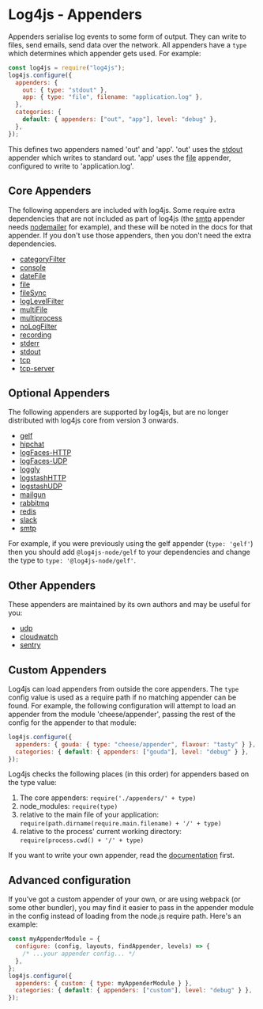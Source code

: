 # Log4js - Appenders

Appenders serialise log events to some form of output. They can write to files, send emails, send data over the network. All appenders have a `type` which determines which appender gets used. For example:

```javascript
const log4js = require("log4js");
log4js.configure({
  appenders: {
    out: { type: "stdout" },
    app: { type: "file", filename: "application.log" },
  },
  categories: {
    default: { appenders: ["out", "app"], level: "debug" },
  },
});
```

This defines two appenders named 'out' and 'app'. 'out' uses the [stdout](stdout.md) appender which writes to standard out. 'app' uses the [file](file.md) appender, configured to write to 'application.log'.

## Core Appenders

The following appenders are included with log4js. Some require extra dependencies that are not included as part of log4js (the [smtp](https://github.com/log4js-node/smtp) appender needs [nodemailer](https://www.npmjs.com/package/nodemailer) for example), and these will be noted in the docs for that appender. If you don't use those appenders, then you don't need the extra dependencies.

- [categoryFilter](categoryFilter.md)
- [console](console.md)
- [dateFile](dateFile.md)
- [file](file.md)
- [fileSync](fileSync.md)
- [logLevelFilter](logLevelFilter.md)
- [multiFile](multiFile.md)
- [multiprocess](multiprocess.md)
- [noLogFilter](noLogFilter.md)
- [recording](recording.md)
- [stderr](stderr.md)
- [stdout](stdout.md)
- [tcp](tcp.md)
- [tcp-server](tcp-server.md)

## Optional Appenders

The following appenders are supported by log4js, but are no longer distributed with log4js core from version 3 onwards.

- [gelf](https://github.com/log4js-node/gelf)
- [hipchat](https://github.com/log4js-node/hipchat)
- [logFaces-HTTP](https://github.com/log4js-node/logFaces-HTTP)
- [logFaces-UDP](https://github.com/log4js-node/logFaces-UDP)
- [loggly](https://github.com/log4js-node/loggly)
- [logstashHTTP](https://github.com/log4js-node/logstashHTTP)
- [logstashUDP](https://github.com/log4js-node/logstashUDP)
- [mailgun](https://github.com/log4js-node/mailgun)
- [rabbitmq](https://github.com/log4js-node/rabbitmq)
- [redis](https://github.com/log4js-node/redis)
- [slack](https://github.com/log4js-node/slack)
- [smtp](https://github.com/log4js-node/smtp)

For example, if you were previously using the gelf appender (`type: 'gelf'`) then you should add `@log4js-node/gelf` to your dependencies and change the type to `type: '@log4js-node/gelf'`.

## Other Appenders

These appenders are maintained by its own authors and may be useful for you:

- [udp](https://github.com/iassasin/log4js-udp-appender)
- [cloudwatch](https://github.com/arch-group/log4js-appender-cloudwatch)
- [sentry](https://github.com/arch-group/log4js-appender-sentry)

## Custom Appenders

Log4js can load appenders from outside the core appenders. The `type` config value is used as a require path if no matching appender can be found. For example, the following configuration will attempt to load an appender from the module 'cheese/appender', passing the rest of the config for the appender to that module:

```javascript
log4js.configure({
  appenders: { gouda: { type: "cheese/appender", flavour: "tasty" } },
  categories: { default: { appenders: ["gouda"], level: "debug" } },
});
```

Log4js checks the following places (in this order) for appenders based on the type value:

1. The core appenders: `require('./appenders/' + type)`
2. node_modules: `require(type)`
3. relative to the main file of your application: `require(path.dirname(require.main.filename) + '/' + type)`
4. relative to the process' current working directory: `require(process.cwd() + '/' + type)`

If you want to write your own appender, read the [documentation](writing-appenders.md) first.

## Advanced configuration

If you've got a custom appender of your own, or are using webpack (or some other bundler), you may find it easier to pass
in the appender module in the config instead of loading from the node.js require path. Here's an example:

```javascript
const myAppenderModule = {
  configure: (config, layouts, findAppender, levels) => {
    /* ...your appender config... */
  },
};
log4js.configure({
  appenders: { custom: { type: myAppenderModule } },
  categories: { default: { appenders: ["custom"], level: "debug" } },
});
```
